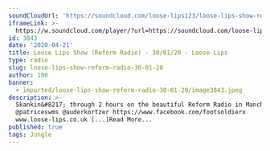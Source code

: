 ```yaml
---
soundCloudUrl: 'https://soundcloud.com/loose-lips123/loose-lips-show-reform-radio-30012020'
iframeLink: >-
  https://w.soundcloud.com/player/?url=https://soundcloud.com/loose-lips123/loose-lips-show-reform-radio-30012020&color=00aabb&auto_play=false&hide_related=false&show_comments=true&show_user=true&show_reposts=false
id: 3843
date: '2020-04-21'
title: Loose Lips Show (Reform Radio) - 30/01/20 - Loose Lips
type: radio
slug: loose-lips-show-reform-radio-30-01-20
author: 100
banner:
  - imported/loose-lips-show-reform-radio-30-01-20/image3843.jpeg
description: >-
  Skankin&#8217; through 2 hours on the beautiful Reform Radio in Manchester.
  @patriceswms @auderkortzer https://www.facebook.com/footsoldierx
  www.loose-lips.co.uk [...]Read More...
published: true
tags: Jungle
---
```

